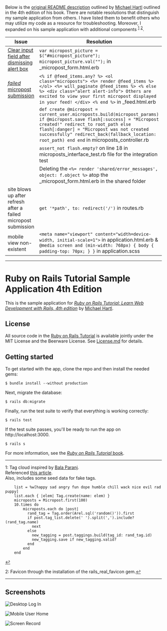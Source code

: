 Below is the [original README description](#ruby-on-rails-tutorial-sample-application-4th-edition)
outlined by [Michael Hartl](http://www.michaelhartl.com/) outlined in the 4th edition of his book. There are notable
resolutions that distinguish my sample application from others. I have listed
them to benefit others who may utilize my code as a resource for troubleshooting.
Moreover, I expanded on his sample application with additional components
<sup name="1">[1](#myfootnote1)</sup> <sup name="2">[2](#myfootnote2)</sup>.

| Issue                                                                                                                       | Resolution                                                                                                                                                                                                                                                                                        |
|-----------------------------------------------------------------------------------------------------------------------------|---------------------------------------------------------------------------------------------------------------------------------------------------------------------------------------------------------------------------------------------------------------------------------------------------|
| [Clear input field after dismissing alert box](https://www.learnenough.com/ruby-on-rails-4th-edition-tutorial/user_microposts#sec-image_validation)    | `var micropost_picture = $("#micropost_picture"); micropost_picture.val("");` in _micropost_form.html.erb                                                                                                                                                              |
| [_failed_ micropost submission](https://www.learnenough.com/ruby-on-rails-4th-edition-tutorial/user_microposts#sec-a_proto_feed) | `<% if @feed_items.any? %> <ol class="microposts"> <%= render @feed_items %> </ol> <%= will_paginate @feed_items %> <% else %> <div class="alert alert-info"> Others are excited to view your first micropost displayed in your feed! </div> <% end %>` in _feed.html.erb                    |
| | `def create @micropost = current_user.microposts.build(micropost_params) if @micropost.save flash[:success] = "Micropost created!" redirect_to root_path else flash[:danger] = "Micropost was not created successfully" redirect_back(fallback_location: root_path) end end` in microposts_controller.rb                                                                                                                      |
| | `assert_not flash.empty?` on line 18 in microposts_interface_test.rb file for the integration test                                                                                                                                                                                                                                                                                                                            |
| | Deleting the `<%= render 'shared/error_messages', object: f.object %>` atop the _micropost_form.html.erb in the shared folder                                                                                                                                                                                                                                                                                                 |
| site blows up after refresh after a failed micropost submission                                                             | `get '*path', to: redirect('/')` in routes.rb                                                                                                                                                                                                                                                     |
| mobile view non-existent                                                                                                    | `<meta name="viewport" content="width=device-width, initial-scale=1">` in application.html.erb & `@media screen and (min-width: 768px) { body { padding-top: 70px; } }` in application.scss                                                                                                       |

---

# Ruby on Rails Tutorial Sample Application 4th Edition

This is the sample application for
[*Ruby on Rails Tutorial:
Learn Web Development with Rails, 4th edition*](https://www.learnenough.com/ruby-on-rails-4th-edition-tutorial/beginning)
by [Michael Hartl](http://www.michaelhart.com/).

## License

All source code in the [Ruby on Rails Tutorial](https://www.railstutorial.org/)
is available jointly under the MIT License and the Beerware License. See
[License.md](License.md) for details.

## Getting started

To get started with the app, clone the repo and then install the needed gems:

```
$ bundle install --without production
```

Next, migrate the database:

```
$ rails db:migrate
```

Finally, run the test suite to verify that everything is working correctly:

```
$ rails test
```

If the test suite passes, you'll be ready to run the app on http://localhost:3000. 

```
$ rails s
```

For more information, see the
[*Ruby on Rails Tutorial* book](https://www.railstutorial.org/book).

---

<a name="myfootnote1">1</a>: Tag cloud inspired by [Bala Paranj](https://rubyplus.com/about).  
Referenced [this article](https://rubyplus.com/articles/4241-Tagging-from-Scratch-in-Rails-5).  
Also, includes some seed data for fake tags.
  
```
    list = %w[happy sad angry fun dope humble chill wack nice evil rad puppy]
    list.each { |elem| Tag.create(name: elem) }
    microposts = Micropost.first(100)
    10.times do
        microposts.each do |post|
          rand_tag = Tag.order(Arel.sql('random()')).first
          if post.tag_list.delete(' ').split(',').include?(rand_tag.name)
            next
          else
            new_tagging = post.taggings.build(tag_id: rand_tag.id)
            new_tagging.save if new_tagging.valid?
          end
        end
    end
```
[↩](#1)

<a name="myfootnote2">2</a>: Favicon through the installation of the
rails_real_favicon gem.[↩](#2)

---

## Screenshots

![Desktop Log In](https://imgur.com/JNBCp6Z)

![Mobile User Home](https://imgur.com/F6TO79M)

![Screen Record](https://imgur.com/Bhe8rTu)